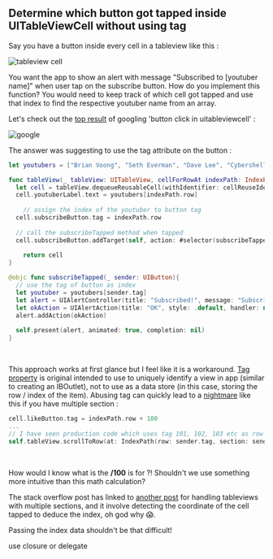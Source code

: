 ## Determine which button got tapped inside UITableViewCell without using tag

Say you have a button inside every cell in a tableview like this : 

![tableview cell](https://iosimage.s3.amazonaws.com/2018/33-uibutton-uitableviewcell-tap/tableView.png)



You want the app to show an alert with message "Subscribed to [youtuber name]" when user tap on the subscribe button. How do you implement this function? You would need to keep track of which cell got tapped and use that index to find the respective youtuber name from an array.


Let's check out the [top result](https://stackoverflow.com/questions/20655060/get-button-click-inside-uitableviewcell) of googling 'button click in uitableviewcell' :

![google](https://iosimage.s3.amazonaws.com/2018/33-uibutton-uitableviewcell-tap/googleResult.png)



The answer was suggesting to use the tag attribute on the button : 

```swift
let youtubers = ["Brian Voong", "Seth Everman", "Dave Lee", "Cybershell", "Bill Wurtz"]

func tableView(_ tableView: UITableView, cellForRowAt indexPath: IndexPath) -> UITableViewCell {
  let cell = tableView.dequeueReusableCell(withIdentifier: cellReuseIdentifier, for: indexPath) as! YoutuberTableViewCell
  cell.youtuberLabel.text = youtubers[indexPath.row]
  
	// assign the index of the youtuber to button tag	
  cell.subscribeButton.tag = indexPath.row
  
  // call the subscribeTapped method when tapped
  cell.subscribeButton.addTarget(self, action: #selector(subscribeTapped(_:)), for: .touchUpInside)
        
    return cell
}

@objc func subscribeTapped(_ sender: UIButton){
  // use the tag of button as index
  let youtuber = youtubers[sender.tag]
  let alert = UIAlertController(title: "Subscribed!", message: "Subscribed to \(youtuber)", preferredStyle: .alert)
  let okAction = UIAlertAction(title: "OK", style: .default, handler: nil)
  alert.addAction(okAction)
        
  self.present(alert, animated: true, completion: nil)
}
```

<br>



This approach works at first glance but I feel like it is a workaround. [Tag property](https://developer.apple.com/documentation/uikit/uiview/1622493-tag) is original intended to use to uniquely identify a view in app (similar to creating an IBOutlet), not to use as a data store (in this case, storing the row / index of the item). Abusing tag can quickly lead to a [nightmare](http://doing-it-wrong.mikeweller.com/2012/08/youre-doing-it-wrong-4-uiview.html) like this if you have multiple section :

```swift
cell.likeButton.tag = indexPath.row + 100
...
// I have seen production code which uses tag 101, 102, 103 etc as row in first section; 201, 202, 203 etc as row in second section..
self.tableView.scrollToRow(at: IndexPath(row: sender.tag, section: sender.tag / 100), at: .top, animated: true)
```

<br>

How would I know what is the **/100** is for ?! Shouldn't we use something more intuitive than this math calculation?



The stack overflow post has linked to [another post](https://stackoverflow.com/questions/31649220/detect-button-click-in-table-view-ios-xcode-for-multiple-row-and-section) for handling tableviews with multiple sections, and it involve detecting the coordinate of the cell tapped to deduce the index, oh god why 😱.



Passing the index data shouldn't be that difficult! 

use closure or delegate 